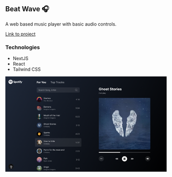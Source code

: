 ## Beat Wave 🎧

A web based music player with basic audio controls.

[Link to project](https://beat-wave.vercel.app)

### Technologies

- NextJS
- React
- Tailwind CSS

![Cover of web app](/public/assets/image.png)
